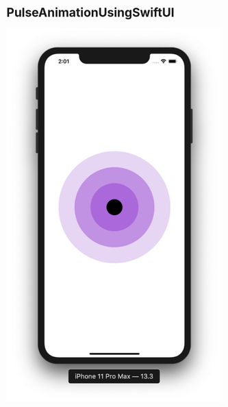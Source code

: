 # PulseAnimationUsingSwiftUI

![](https://github.com/ram4ik/PulseAnimationUsingSwiftUI/blob/master/PulseAnimationUsingSwiftUI/Assets.xcassets/Screenshot%202020-01-20%20at%2014.01.17.imageset/Screenshot%202020-01-20%20at%2014.01.17.png)

